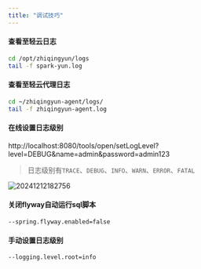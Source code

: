 ```yaml
---
title: "调试技巧"
---
```


#### 查看至轻云日志

```bash
cd /opt/zhiqingyun/logs
tail -f spark-yun.log
```

#### 查看至轻云代理日志

```bash
cd ~/zhiqingyun-agent/logs/
tail -f zhiqingyun-agent.log
```

#### 在线设置日志级别

http://localhost:8080/tools/open/setLogLevel?level=DEBUG&name=admin&password=admin123

> 日志级别有`TRACE`、`DEBUG`、`INFO`、`WARN`、`ERROR`、`FATAL`

![20241212182756](https://img.isxcode.com/picgo/20241212182756.png)

#### 关闭flyway自动运行sql脚本

```wikitext
--spring.flyway.enabled=false
```

#### 手动设置日志级别

```wikitext
--logging.level.root=info
```